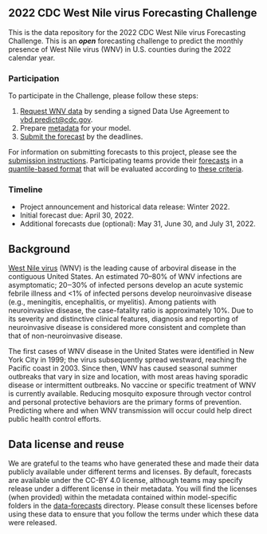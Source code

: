 ## 2022 CDC West Nile virus Forecasting Challenge

This is the data repository for the 2022 CDC West Nile virus Forecasting Challenge. This is an _**open**_ 
forecasting challenge to predict the monthly presence of West Nile virus (WNV) in U.S. counties during the 2022 
calendar year.


### Participation
To participate in the Challenge, please follow these steps:
1. [Request WNV data](./data-surveillance/README.md) by sending a signed Data Use 
Agreement to <vbd.predict@cdc.gov>.
2. Prepare [metadata](./data-forecasts/README.md#Data-formatting) for your model.
3. [Submit the forecast](./data-forecasts/README.md#Making-a-submission) by the deadlines.

For information on submitting forecasts to this project, please see the 
[submission instructions](./data-forecasts/README.md). Participating teams provide their 
[forecasts](./data-forecasts/) in a [quantile-based format](./data-forecasts/README.md#Data-formatting) that will
be evaluated according to [these criteria](./Evaluation.md). 

### Timeline
- Project announcement and historical data release: Winter 2022.
- Initial forecast due: April 30, 2022.
- Additional forecasts due (optional): May 31, June 30, and July 31, 2022.


## Background
[West Nile virus](https://www.cdc.gov/westnile/index.html) (WNV) is the leading cause of arboviral disease in the 
contiguous United States. An estimated 70–80% of WNV infections are asymptomatic; 20‒30% of infected persons 
develop an acute systemic febrile illness and <1% of infected persons develop neuroinvasive disease (e.g., 
meningitis, encephalitis, or myelitis). Among patients with neuroinvasive disease, the case-fatality ratio is 
approximately 10%. Due to its severity and distinctive clinical features, diagnosis and reporting of neuroinvasive 
disease is considered more consistent and complete than that of non-neuroinvasive disease.

The first cases of WNV disease in the United States were identified in New York City in 1999; the virus 
subsequently spread westward, reaching the Pacific coast in 2003. Since then, WNV has caused seasonal summer 
outbreaks that vary in size and location, with most areas having sporadic disease or intermittent outbreaks. No 
vaccine or specific treatment of WNV is currently available. Reducing mosquito exposure through vector control and 
personal protective behaviors are the primary forms of prevention. Predicting where and when WNV transmission will 
occur could help direct public health control efforts.


## Data license and reuse
We are grateful to the teams who have generated these and made their data publicly available under different terms 
and licenses. By default, forecasts are available under the CC-BY 4.0 license, although teams may specify release 
under a different license in their metadata. You will find the licenses (when provided) within the metadata 
contained within model-specific folders in the [data-forecasts](./data-forecasts/) directory. Please consult these 
licenses before using these data to ensure that you follow the terms under which these data were released.
